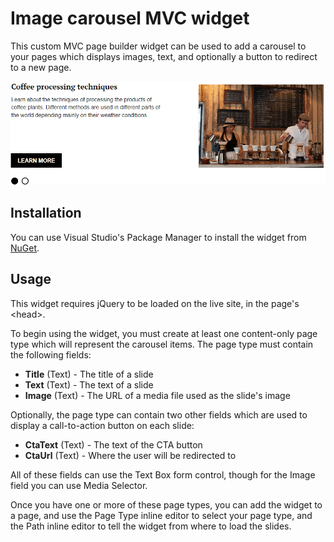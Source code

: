 # Image carousel MVC widget

This custom MVC page builder widget can be used to add a carousel to your pages which displays images, text, and optionally a button to redirect to a new page.

![Live site](https://github.com/kentico-ericd/kentico-widgetmvc-image-carousel/blob/master/carousel-livesite.gif)

## Installation

You can use Visual Studio's Package Manager to install the widget from [NuGet](https://www.nuget.org/packages/EricD.Kentico.MvcWidget.ImageCarousel/12.0.0).

## Usage

This widget requires jQuery to be loaded on the live site, in the page's &lt;head&gt;.

To begin using the widget, you must create at least one content-only page type which will represent the carousel items. The page type must contain the following fields:

* __Title__ (Text) - The title of a slide
* __Text__ (Text) - The text of a slide
* __Image__ (Text) - The URL of a media file used as the slide's image

Optionally, the page type can contain two other fields which are used to display a call-to-action button on each slide:

* __CtaText__ (Text) - The text of the CTA button
* __CtaUrl__ (Text) - Where the user will be redirected to

All of these fields can use the Text Box form control, though for the Image field you can use Media Selector.

Once you have one or more of these page types, you can add the widget to a page, and use the Page Type inline editor to select your page type, and the Path inline editor to tell the widget from where to load the slides.